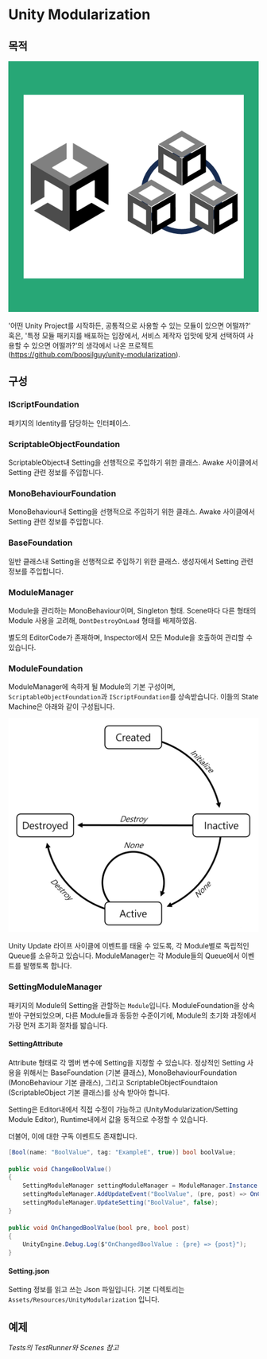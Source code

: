 # Unity Modularization

## 목적

![title](./main.png)

'어떤 Unity Project를 시작하든, 공통적으로 사용할 수 있는 모듈이 있으면 어떨까?' 혹은, '특정 모듈 패키지를 배포하는 입장에서, 서비스 제작자 입맛에 맞게 선택하여 사용할 수 있으면 어떨까?'의 생각에서 나온 프로젝트 (https://github.com/boosilguy/unity-modularization).

## 구성

### IScriptFoundation

패키지의 Identity를 담당하는 인터페이스.

### ScriptableObjectFoundation

ScriptableObject내 Setting을 선행적으로 주입하기 위한 클래스. Awake 사이클에서 Setting 관련 정보를 주입합니다.

### MonoBehaviourFoundation

MonoBehaviour내 Setting을 선행적으로 주입하기 위한 클래스. Awake 사이클에서 Setting 관련 정보를 주입합니다.

### BaseFoundation

일반 클래스내 Setting을 선행적으로 주입하기 위한 클래스. 생성자에서 Setting 관련 정보를 주입합니다.

### ModuleManager

Module을 관리하는 MonoBehaviour이며, Singleton 형태. Scene마다 다른 형태의 Module 사용을 고려해, `DontDestroyOnLoad` 형태를 배제하였음.

별도의 EditorCode가 존재하며, Inspector에서 모든 Module을 호출하여 관리할 수 있습니다.

### ModuleFoundation

ModuleManager에 속하게 될 Module의 기본 구성이며, `ScriptableObjectFoundation`과 `IScriptFoundation`를 상속받습니다. 이들의 State Machine은 아래와 같이 구성됩니다.

![image](./Images/statemachine_00.png)

Unity Update 라이프 사이클에 이벤트를 태울 수 있도록, 각 Module별로 독립적인 Queue를 소유하고 있습니다. ModuleManager는 각 Module들의 Queue에서 이벤트를 발행토록 합니다.

### SettingModuleManager

패키지의 Module의 Setting을 관할하는 `Module`입니다. ModuleFoundation을 상속받아 구현되었으며, 다른 Module들과 동등한 수준이기에, Module의 초기화 과정에서 가장 먼저 초기화 절차를 밟습니다.

#### SettingAttribute

Attribute 형태로 각 멤버 변수에 Setting을 지정할 수 있습니다. 정상적인 Setting 사용을 위해서는 BaseFoundation (기본 클래스), MonoBehaviourFoundation (MonoBehaviour 기본 클래스), 그리고 ScriptableObjectFoundtaion (ScriptableObject 기본 클래스)를 상속 받아야 합니다.

Setting은 Editor내에서 직접 수정이 가능하고 (UnityModularization/Setting Module Editor), Runtime내에서 값을 동적으로 수정할 수 있습니다.

더불어, 이에 대한 구독 이벤트도 존재합니다.

```csharp
[Bool(name: "BoolValue", tag: "ExampleE", true)] bool boolValue;

public void ChangeBoolValue()
{
    SettingModuleManager settingModuleManager = ModuleManager.Instance.GetModule("SettingModuleManager") as SettingModuleManager;
    settingModuleManager.AddUpdateEvent("BoolValue", (pre, post) => OnChangedBoolValue((bool) pre, (bool) post));
    settingModuleManager.UpdateSetting("BoolValue", false);
}

public void OnChangedBoolValue(bool pre, bool post)
{
    UnityEngine.Debug.Log($"OnChangedBoolValue : {pre} => {post}");
}
```

#### Setting.json

Setting 정보를 읽고 쓰는 Json 파일입니다. 기본 디렉토리는 `Assets/Resources/UnityModularization` 입니다.

## 예제

*Tests의 TestRunner와 Scenes 참고*
